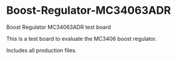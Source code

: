 # Boost-Regulator-MC34063ADR
Boost Regulator MC34063ADR test board

This is a test board to evaluate the MC3406 boost regulator.

Includes all production files.
